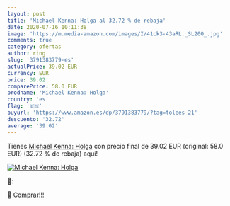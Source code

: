 ```yaml
---
layout: post
title: 'Michael Kenna: Holga al 32.72 % de rebaja'
date: 2020-07-16 10:11:38
image: 'https://m.media-amazon.com/images/I/41ck3-43aRL._SL200_.jpg'
comments: true
category: ofertas
author: ring
slug: '3791383779-es'
actualPrice: 39.02 EUR
currency: EUR
price: 39.02
comparePrice: 58.0 EUR
prodname: 'Michael Kenna: Holga'
country: 'es'
flag: '🇪🇸'
buyurl: 'https://www.amazon.es/dp/3791383779/?tag=tolees-21'
descuento: '32.72'
average: '39.02'
---
```


Tienes [Michael Kenna: Holga](https://www.amazon.es/dp/3791383779/?tag=tolees-21) con precio final de  39.02 EUR (original: 58.0 EUR) (32.72 %  de rebaja) aqui!

[![Michael Kenna: Holga](https://m.media-amazon.com/images/I/41ck3-43aRL._SL200_.jpg)](https://www.amazon.es/dp/3791383779/?tag=tolees-21)

🔎:


[🛒 Comprar!!!](https://www.amazon.es/dp/3791383779/?tag=tolees-21)
